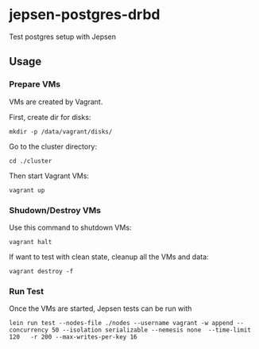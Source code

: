 # jepsen-postgres-drbd

Test postgres setup with Jepsen

## Usage

### Prepare VMs

VMs are created by Vagrant.

First, create dir for disks:

```
mkdir -p /data/vagrant/disks/
```

Go to the cluster directory:

```
cd ./cluster
```

Then start Vagrant VMs:

```
vagrant up
```

### Shudown/Destroy VMs

Use this command to shutdown VMs:

```
vagrant halt
```

If want to test with clean state, cleanup all the VMs and data:

```
vagrant destroy -f
```


### Run Test

Once the VMs are started, Jepsen tests can be run with

```
lein run test --nodes-file ./nodes --username vagrant -w append --concurrency 50 --isolation serializable --nemesis none  --time-limit 120   -r 200 --max-writes-per-key 16
```


